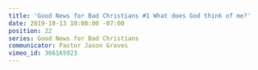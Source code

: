```yaml
---
title: 'Good News for Bad Christians #1 What does God think of me?'
date: 2019-10-13 10:00:00 -07:00
position: 22
series: Good News for Bad Christians
communicator: Pastor Jason Graves
vimeo_id: 366165923
---
```


